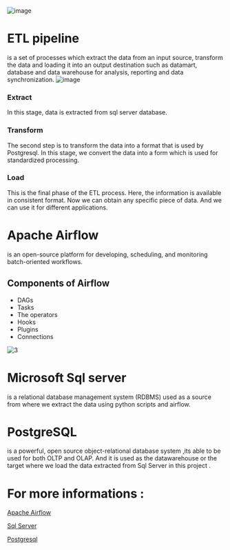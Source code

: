 ![image](https://user-images.githubusercontent.com/108592629/234983588-d97ae24d-93fd-4dd9-bcbb-561d27d145b4.png)

# ETL pipeline
is a set of processes which extract the data from an input source, transform the data and loading it into an output destination such as datamart, database and data warehouse for analysis, reporting and data synchronization.
![image](https://user-images.githubusercontent.com/108592629/235002341-10c60edc-2949-4978-b659-ea5379845b8e.png)


### Extract
In this stage, data is extracted from sql server database.

### Transform
The second step is to transform the data into a format that is used by Postgresql. In this stage, we convert the data into a form which is used for standardized processing. 

### Load
This is the final phase of the ETL process. Here, the information is available in consistent format. Now we can obtain any specific piece of data. And we can use it for different applications.


# Apache Airflow
 is an open-source platform for developing, scheduling, and monitoring batch-oriented workflows.

## Components of Airflow
* DAGs
* Tasks
* The operators
* Hooks
* Plugins
* Connections
> 
![3](https://user-images.githubusercontent.com/108592629/235002406-8197821e-8914-473b-8131-1de3c1cabed9.png)



# Microsoft Sql server
is a relational database management system (RDBMS) used as a source from where we extract the data using python scripts and airflow.

# PostgreSQL 
is a powerful, open source object-relational database system ,its able to be used for both OLTP and OLAP. And it is used as the datawarehouse or the target where we load the data extracted from Sql Server in this project .

# For more informations :
[Apache Airflow](https://airflow.apache.org/) 

[Sql Server](https://www.microsoft.com/en-us/sql-server/) 

[Postgresql](https://www.postgresql.org/) 


